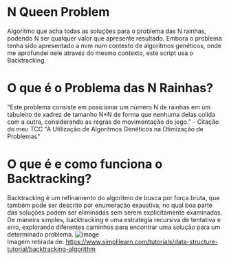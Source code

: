 # N Queen Problem
Algoritmo que acha todas as soluções para o problema das N rainhas, podendo N ser qualquer valor que apresente resultado. Embora o problema tenha sido apresentado a mim num contexto de algoritmos genéticos, onde me aprofundei nele através do mesmo contexto, este script usa o Backtracking.

# O que é o Problema das N Rainhas?
"Este problema consiste em posicionar um número N de rainhas em um tabuleiro de xadrez de tamanho N*N de forma que nenhuma delas colida com a outra, considerando as regras de movimentação do jogo." - Citação do meu TCC "A Utilização de Algoritmos Genéticos na Otimização de Problemas"

# O que é e como funciona o Backtracking?
Backtracking é um refinamento do algoritmo de busca por força bruta, que também pode ser descrito por enumeração exaustiva, no qual boa parte das soluções podem ser eliminadas sem serem explicitamente examinadas. De maneira simples, backtracking é uma estratégia recursiva de tentativa e erro, explorando diferentes caminhos para encontrar uma solução para um determinado problema. 
![image](https://github.com/MarianVulpes/NQueenProblem/assets/82874011/de771e4f-5f79-4925-8b1f-1148950aed1c)
<br>
Imagem retirada de: https://www.simplilearn.com/tutorials/data-structure-tutorial/backtracking-algorithm

